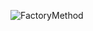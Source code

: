 ![FactoryMethod](https://user-images.githubusercontent.com/69672253/174429197-fcce0532-ae4a-4529-9c35-cf8d870151ec.png)
